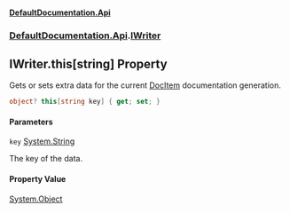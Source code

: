 #### [DefaultDocumentation.Api](index.md 'index')
### [DefaultDocumentation.Api](index.md#DefaultDocumentation.Api 'DefaultDocumentation.Api').[IWriter](IWriter.md 'DefaultDocumentation.Api.IWriter')

## IWriter.this[string] Property

Gets or sets extra data for the current [DocItem](DocItem.md 'DefaultDocumentation.Models.DocItem') documentation generation.

```csharp
object? this[string key] { get; set; }
```
#### Parameters

<a name='DefaultDocumentation.Api.IWriter.this[string].key'></a>

`key` [System.String](https_//docs.microsoft.com/en-us/dotnet/api/System.String 'System.String')

The key of the data.

#### Property Value
[System.Object](https_//docs.microsoft.com/en-us/dotnet/api/System.Object 'System.Object')